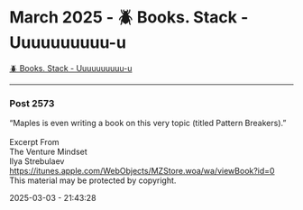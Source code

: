 # March 2025 - 🪲 Books. Stack - Uuuuuuuuuu-u

[🪲 Books. Stack - Uuuuuuuuuu-u](../../)



---

### Post 2573




“Maples is even writing a book on this very topic (titled Pattern Breakers).”<br /><br />Excerpt From<br />The Venture Mindset<br />Ilya Strebulaev<br /><a href="https://itunes.apple.com/WebObjects/MZStore.woa/wa/viewBook?id=0">https://itunes.apple.com/WebObjects/MZStore.woa/wa/viewBook?id=0</a><br />This material may be protected by copyright.


2025-03-03 - 21:43:28





